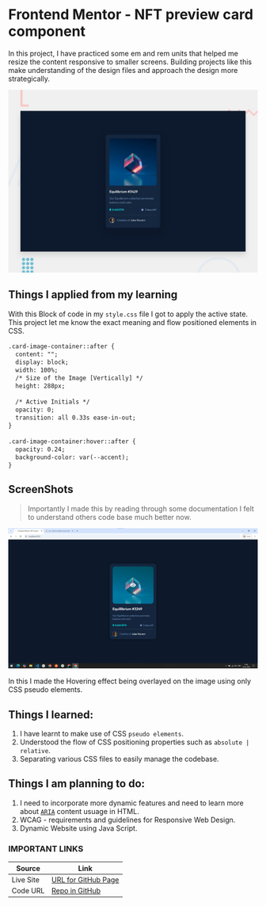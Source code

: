 # Frontend Mentor - NFT preview card component

In this project, I have practiced some em and rem units that helped me resize the content responsive to smaller screens. Building projects like this make understanding of the design files and approach the design more strategically.

![Design preview for the NFT preview card component coding challenge](./desktop-preview.jpg)

## Things I applied from my learning

With this Block of code in my `style.css` file I got to apply the active state. This project let me know the exact meaning and flow positioned elements in CSS.

```
.card-image-container::after {
  content: "";
  display: block;
  width: 100%;
  /* Size of the Image [Vertically] */
  height: 288px;

  /* Active Initials */
  opacity: 0;
  transition: all 0.33s ease-in-out;
}

.card-image-container:hover::after {
  opacity: 0.24;
  background-color: var(--accent);
}
```

## ScreenShots

> Importantly I made this by reading through some documentation I felt to understand others code base much better now.

![Hovering of Image](./nft-card-component-screenshot.png)

In this I made the Hovering effect being overlayed on the image using only CSS pseudo elements.

## Things I learned:

1. I have learnt to make use of CSS `pseudo elements`.
1. Understood the flow of CSS positioning properties such as `absolute | relative`.
1. Separating various CSS files to easily manage the codebase.

## Things I am planning to do:

1. I need to incorporate more dynamic features and need to learn more about [`ARIA`](https://developer.mozilla.org/en-US/docs/Web/Accessibility/ARIA) content usuage in HTML.
1. WCAG - requirements and guidelines for Responsive Web Design.
1. Dynamic Website using Java Script.

### IMPORTANT LINKS

| Source    | Link                                                                      |
| --------- | ------------------------------------------------------------------------- |
| Live Site | [URL for GitHub Page](https://logeshwaran123.github.io/nft-preview-card/) |
| Code URL  | [Repo in GitHub](https://github.com/Logeshwaran123/nft-preview-card.git)  |
